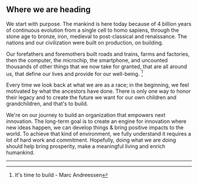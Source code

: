 ## Where we are heading

We start with purpose. The mankind is here today because of 4 billion years of continuous evolution from a single cell to homo sapiens, through the stone age to bronze, iron, medieval to post-classical and renaissance. The nations and our civilization were built on production, on building. 

Our forefathers and foremothers built roads and trains, farms and factories, then the computer, the microchip, the smartphone, and uncounted thousands of other things that we now take for granted, that are all around us, that define our lives and provide for our well-being. [^1]

Every time we look back at what we are as a race; in the beginning, we feel motivated by what the ancestors have done. There is only one way to honor their legacy and to create the future we want for our own children and grandchildren, and that's to build.

We're on our journey to build an organization that empowers next innovation. The long-term goal is to create an engine for innovation where new ideas happen, we can develop things & bring positive impacts to the world. To achieve that kind of environment, we fully understand it requires a lot of hard work and commitment. Hopefully, doing what we are doing should help bring prosperity, make a meaningful living and enrich humankind.

---

[^1]: It's time to build - Marc Andreessen